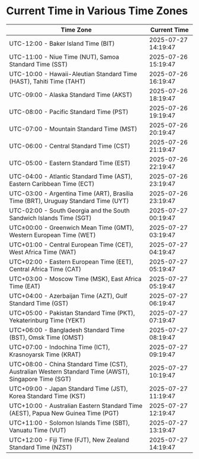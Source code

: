 # Current Time in Various Time Zones

| Time Zone | Current Time |
|-----------|--------------|
| UTC-12:00 - Baker Island Time (BIT) | 2025-07-27 14:19:47 |
| UTC-11:00 - Niue Time (NUT), Samoa Standard Time (SST) | 2025-07-26 15:19:47 |
| UTC-10:00 - Hawaii-Aleutian Standard Time (HAST), Tahiti Time (TAHT) | 2025-07-26 16:19:47 |
| UTC-09:00 - Alaska Standard Time (AKST) | 2025-07-26 18:19:47 |
| UTC-08:00 - Pacific Standard Time (PST) | 2025-07-26 19:19:47 |
| UTC-07:00 - Mountain Standard Time (MST) | 2025-07-26 20:19:47 |
| UTC-06:00 - Central Standard Time (CST) | 2025-07-26 21:19:47 |
| UTC-05:00 - Eastern Standard Time (EST) | 2025-07-26 22:19:47 |
| UTC-04:00 - Atlantic Standard Time (AST), Eastern Caribbean Time (ECT) | 2025-07-26 23:19:47 |
| UTC-03:00 - Argentina Time (ART), Brasília Time (BRT), Uruguay Standard Time (UYT) | 2025-07-26 23:19:47 |
| UTC-02:00 - South Georgia and the South Sandwich Islands Time (SGT) | 2025-07-27 00:19:47 |
| UTC±00:00 - Greenwich Mean Time (GMT), Western European Time (WET) | 2025-07-27 03:19:47 |
| UTC+01:00 - Central European Time (CET), West Africa Time (WAT) | 2025-07-27 04:19:47 |
| UTC+02:00 - Eastern European Time (EET), Central Africa Time (CAT) | 2025-07-27 05:19:47 |
| UTC+03:00 - Moscow Time (MSK), East Africa Time (EAT) | 2025-07-27 05:19:47 |
| UTC+04:00 - Azerbaijan Time (AZT), Gulf Standard Time (GST) | 2025-07-27 06:19:47 |
| UTC+05:00 - Pakistan Standard Time (PKT), Yekaterinburg Time (YEKT) | 2025-07-27 07:19:47 |
| UTC+06:00 - Bangladesh Standard Time (BST), Omsk Time (OMST) | 2025-07-27 08:19:47 |
| UTC+07:00 - Indochina Time (ICT), Krasnoyarsk Time (KRAT) | 2025-07-27 09:19:47 |
| UTC+08:00 - China Standard Time (CST), Australian Western Standard Time (AWST), Singapore Time (SGT) | 2025-07-27 10:19:47 |
| UTC+09:00 - Japan Standard Time (JST), Korea Standard Time (KST) | 2025-07-27 11:19:47 |
| UTC+10:00 - Australian Eastern Standard Time (AEST), Papua New Guinea Time (PGT) | 2025-07-27 12:19:47 |
| UTC+11:00 - Solomon Islands Time (SBT), Vanuatu Time (VUT) | 2025-07-27 13:19:47 |
| UTC+12:00 - Fiji Time (FJT), New Zealand Standard Time (NZST) | 2025-07-27 14:19:47 |
